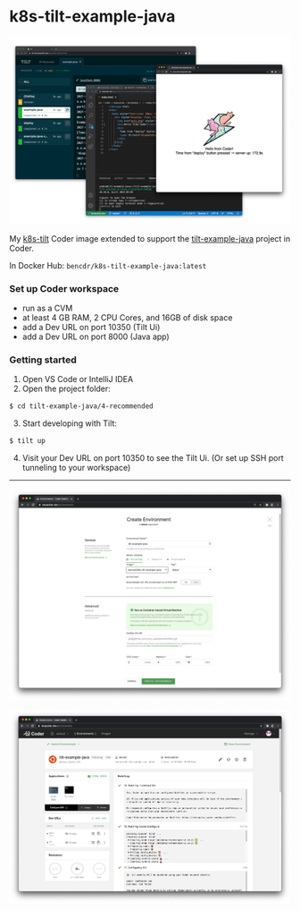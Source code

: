 # k8s-tilt-example-java

![Tilt Development in Coder](ref/tilt-development.png)

My [k8s-tilt](../k8s-tilt) Coder image extended to support the [tilt-example-java](https://github.com/tilt-dev/tilt-example-java) project in Coder.

In Docker Hub: `bencdr/k8s-tilt-example-java:latest`

### Set up Coder workspace
- run as a CVM
- at least 4 GB RAM, 2 CPU Cores, and 16GB of disk space
- add a Dev URL on port 10350 (Tilt Ui)
- add a Dev URL on port 8000 (Java app)

### Getting started
1. Open VS Code or IntelliJ IDEA
2. Open the project folder: 
```sh
$ cd tilt-example-java/4-recommended
```
3. Start developing with Tilt:
```sh
$ tilt up
```
4. Visit your Dev URL on port 10350 to see the Tilt Ui. (Or set up SSH port tunneling to your workspace)

---

![Create Coder Workspace](ref/coder-create.png)

![Coder Workspace Screen](ref/workspace-screen.png)
